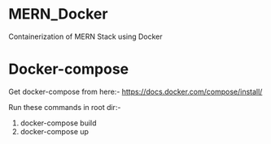 # MERN_Docker
Containerization of MERN Stack using Docker


# Docker-compose
Get docker-compose from here:-
https://docs.docker.com/compose/install/


Run these commands in root dir:-
1. docker-compose build
2. docker-compose up
